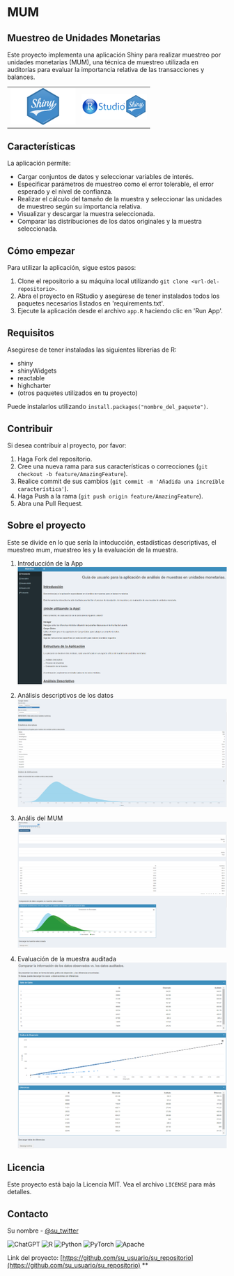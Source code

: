 # MUM
## Muestreo de Unidades Monetarias

Este proyecto implementa una aplicación Shiny para realizar muestreo por unidades monetarias (MUM), una técnica de muestreo utilizada en auditorías para evaluar la importancia relativa de las transacciones y balances.

<table>
  <tr>
    <td><img src="/Recoursos/Shinylogo.png" alt="LogoShiny" style="width: 150px;"/></td>
    <td><img src="/Recoursos/rshiny.png" alt="LogoShiny2" style="width: 150px;"/></td>
  </tr>
</table>

## Características

La aplicación permite:

- Cargar conjuntos de datos y seleccionar variables de interés.
- Especificar parámetros de muestreo como el error tolerable, el error esperado y el nivel de confianza.
- Realizar el cálculo del tamaño de la muestra y seleccionar las unidades de muestreo según su importancia relativa.
- Visualizar y descargar la muestra seleccionada.
- Comparar las distribuciones de los datos originales y la muestra seleccionada.

## Cómo empezar

Para utilizar la aplicación, sigue estos pasos:

1. Clone el repositorio a su máquina local utilizando `git clone <url-del-repositorio>`.
2. Abra el proyecto en RStudio y asegúrese de tener instalados todos los paquetes necesarios listados en 'requirements.txt'.
3. Ejecute la aplicación desde el archivo `app.R` haciendo clic en 'Run App'.

## Requisitos

Asegúrese de tener instaladas las siguientes librerías de R:

- shiny
- shinyWidgets
- reactable
- highcharter
- (otros paquetes utilizados en tu proyecto)

Puede instalarlos utilizando `install.packages("nombre_del_paquete")`.

## Contribuir

Si desea contribuir al proyecto, por favor:

1. Haga Fork del repositorio.
2. Cree una nueva rama para sus características o correcciones (`git checkout -b feature/AmazingFeature`).
3. Realice commit de sus cambios (`git commit -m 'Añadida una increíble característica'`).
4. Haga Push a la rama (`git push origin feature/AmazingFeature`).
5. Abra una Pull Request.

## Sobre el proyecto

Este se divide en lo que sería la intoducción, estadísticas descriptivas, el muestreo mum, muestreo les y la evaluación de la muestra. 

1.  Introducción de la App
![MUMDashboard1](/Recoursos/MUM1.png)

2. Análisis descriptivos de los datos
![MUMDashboard2](/Recoursos/MUM2.png)

3. Anális del MUM
![MUMDashboard3](/Recoursos/MUM3.png)

4. Evaluación de la muestra auditada
![MUMDashboard4](/Recoursos/MUM4.png)

## Licencia

Este proyecto está bajo la Licencia MIT. Vea el archivo `LICENSE` para más detalles.

## Contacto

Su nombre - [@su_twitter](https://twitter.com/su_twitter)

![ChatGPT](https://img.shields.io/badge/chatGPT-74aa9c?style=for-the-badge&logo=openai&logoColor=white)
![R](https://img.shields.io/badge/r-%23276DC3.svg?style=for-the-badge&logo=r&logoColor=white)
![Python](https://img.shields.io/badge/python-3670A0?style=for-the-badge&logo=python&logoColor=ffdd54)
![PyTorch](https://img.shields.io/badge/PyTorch-%23EE4C2C.svg?style=for-the-badge&logo=PyTorch&logoColor=white)
![Apache](https://img.shields.io/badge/apache-%23D42029.svg?style=for-the-badge&logo=apache&logoColor=white)

Link del proyecto: [https://github.com/su_usuario/su_repositorio](https://github.com/su_usuario/su_repositorio)
**
